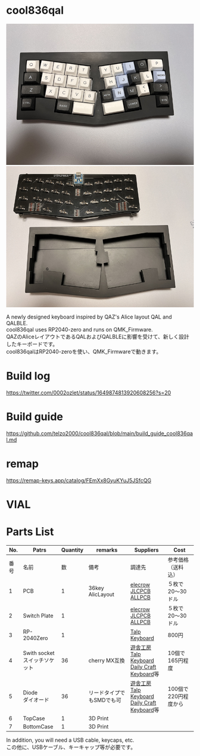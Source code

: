 # cool836qal

![](img/img00021.jpg)
![](img/img00020.jpg)

A newly designed keyboard inspired by QAZ's Alice layout QAL and QALBLE.<br>
cool836qal uses RP2040-zero and runs on QMK_Firmware.
<br>
QAZのAliceレイアウトであるQALおよびQALBLEに影響を受けて、新しく設計したキーボードです。<br> cool836qalはRP2040-zeroを使い、QMK_Firmwareで動きます。
<br>

# Build log 

https://twitter.com/0002ozlet/status/1649874813920608256?s=20

# Build guide

https://github.com/telzo2000/cool836qal/blob/main/build_guide_cool836qal.md

# remap
https://remap-keys.app/catalog/FEmXx8GyuKYuJ5JSfcQG

# VIAL

# Parts List

| No. | Patrs | Quantity | remarks | Suppliers | Cost |
|--|--|--|--|--|--|
|番号|名前|数|備考|調達先|参考価格（送料込）|<br>
|1|PCB|1|36key AlicLayout|[elecrow](https://www.elecrow.com)<br>[JLCPCB](https://jlcpcb.com)<br>[ALLPCB](https://www.allpcb.com)|５枚で20〜30ドル|<br>
|2|Switch Plate|1||[elecrow](https://www.elecrow.com)<br>[JLCPCB](https://jlcpcb.com)<br>[ALLPCB](https://www.allpcb.com)|５枚で20〜30ドル|<br>
|3|RP-2040Zero|1||[Talp Keyboard](https://talpkeyboard.net)|800円|
|4|Swith socket<br>スイッチソケット|36|cherry MX互換|[遊舎工房](https://yushakobo.jp)<br>[Talp Keyboard](https://talpkeyboard.net)<br>[Daily Craft Keyboard](https://shop.dailycraft.jp)等|10個で165円程度|
|5|Diode<br>ダイオード|36|リードタイプでもSMDでも可|[遊舎工房](https://yushakobo.jp)<br>[Talp Keyboard](https://talpkeyboard.net)<br>[Daily Craft Keyboard](https://shop.dailycraft.jp)等|100個で220円程度から|
|6|TopCase|1|3D Print|||
|7|BottomCase|1|3D Print||


In addition, you will need a USB cable, keycaps, etc.
<br>
この他に、USBケーブル、キーキャップ等が必要です。
<br>


